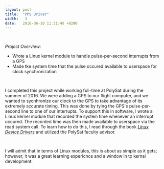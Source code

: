 ```yaml
---
layout: post
title:  "PPS Driver"
width:   3
date:   2016-06-10 11:31:49 +0200
---
```


<br>

*Project Overview:*

- Wrote a Linux kernel module to handle pulse-per-second interrupts from a GPS
- Made tke system time that the pulse occured available to userspace for clock synchronization

<br>

I completed this project while working full-time at PolySat during the summer of 2016. We were adding a GPS to our flight computer, and we wanted to sycnhronize our clock to the GPS to take advantage of its extremely accurate timing. This was done by tying the GPS's pulse-per-second line to one of our interrupts. To support this in software, I wrote a Linux kernel module that recorded the system time whenever an interrupt occured. The recorded time was then made available to userspace via the read system call. To learn how to do this, I read through the book <i>[Linux Device Drivers](http://shop.oreilly.com/product/9780596005900.do)</i> and utilized the PolySat faculty advisor.

<br>

I will admit that in terms of Linux modules, this is about as simple as it gets; however, it was a great learning expericnce and a window in to kernal development.